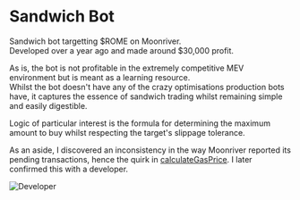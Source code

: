 # Sandwich Bot
Sandwich bot targetting $ROME on Moonriver.  
Developed over a year ago and made around $30,000 profit.  

As is, the bot is not profitable in the extremely competitive MEV environment but is meant as a learning resource.  
Whilst the bot doesn't have any of the crazy optimisations production bots have, it captures the essence of sandwich trading whilst remaining simple and easily digestible.

Logic of particular interest is the formula for determining the maximum amount to buy whilst respecting the target's slippage tolerance.  

As an aside, I discovered an inconsistency in the way Moonriver reported its pending transactions, hence the quirk in [calculateGasPrice](https://github.com/bennoprice/Sandwich/blob/main/src/index.js#L111).
I later confirmed this with a developer.

![Developer](https://i.gyazo.com/f264109539f07ff10ab78eafcec15ebd.png)
